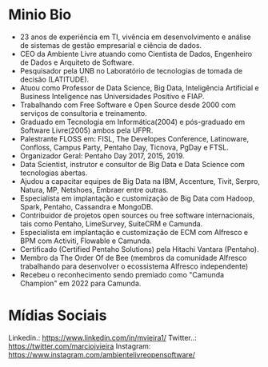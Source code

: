 # Minio Bio
* 23 anos de experiência em TI, vivência em desenvolvimento e análise de sistemas de gestão empresarial e ciência de dados.
* CEO da Ambiente Livre atuando como Cientista de Dados, Engenheiro de Dados e Arquiteto de Software.
* Pesquisador pela UNB no Laboratório de tecnologias de tomada de decisão (LATITUDE). 
* Atuou como Professor de Data Science, Big Data, Inteligência Artificial e Business Inteligence nas Universidades Positivo e FIAP.
* Trabalhando com Free Software e Open Source desde 2000 com serviços de consultoria e treinamento. 
* Graduado em Tecnologia em Informática(2004) e pós-graduado em Software Livre(2005) ambos pela UFPR. 
* Palestrante FLOSS em: FISL, The Developes Conference, Latinoware, Confloss, Campus Party, Pentaho Day, Ticnova, PgDay e FTSL. 
* Organizador Geral: Pentaho Day 2017, 2015, 2019.
* Data Scientist, instrutor e consultor de Big Data e Data Science com tecnologias abertas.
* Ajudou a capacitar equipes de Big Data na IBM, Accenture, Tivit, Serpro, Natura, MP, Netshoes, Embraer entre outras.
* Especialista em implantação e customização de Big Data com Hadoop, Spark, Pentaho, Cassandra e MongoDB.
* Contribuidor de projetos open sources ou free software internacionais, tais como Pentaho, LimeSurvey, SuiteCRM e Camunda. 
* Especialista em implantação e customização de ECM com Alfresco e BPM com Activiti, Flowable e Camunda.
* Certificado (Certified Pentaho Solutions) pela Hitachi Vantara (Pentaho).
* Membro da The Order Of de Bee (membros da comunidade Alfresco trabalhando para desenvolver o ecossistema Alfresco independente) 
* Recebeu o reconhecimento sendo premiado como "Camunda Champion" em 2022 para Camunda.

# Mídias Sociais
Linkedin.: https://www.linkedin.com/in/mvieira1/
Twitter..: https://twitter.com/marciojvieira 
Instagram: https://www.instagram.com/ambientelivreopensoftware/
